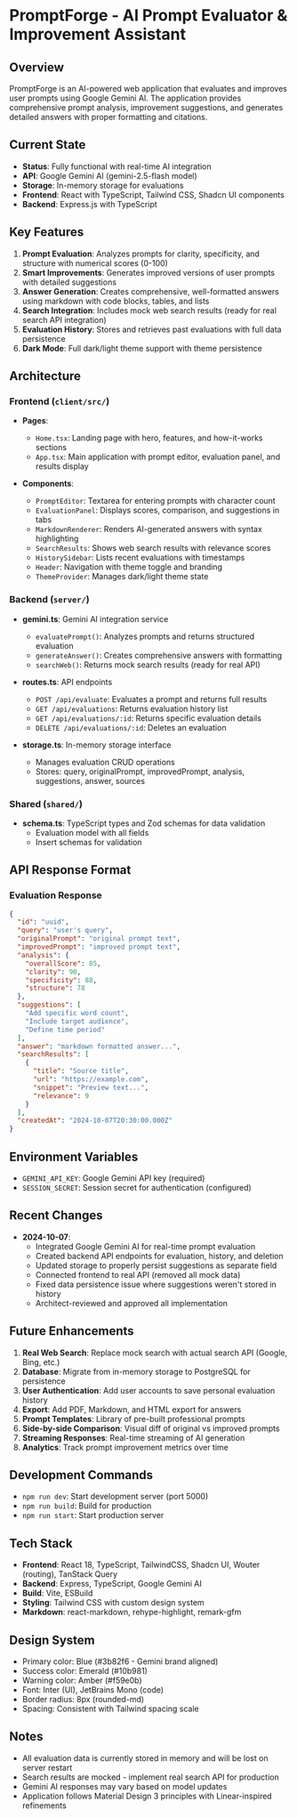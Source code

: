 # PromptForge - AI Prompt Evaluator & Improvement Assistant

## Overview
PromptForge is an AI-powered web application that evaluates and improves user prompts using Google Gemini AI. The application provides comprehensive prompt analysis, improvement suggestions, and generates detailed answers with proper formatting and citations.

## Current State
- **Status**: Fully functional with real-time AI integration
- **API**: Google Gemini AI (gemini-2.5-flash model)
- **Storage**: In-memory storage for evaluations
- **Frontend**: React with TypeScript, Tailwind CSS, Shadcn UI components
- **Backend**: Express.js with TypeScript

## Key Features
1. **Prompt Evaluation**: Analyzes prompts for clarity, specificity, and structure with numerical scores (0-100)
2. **Smart Improvements**: Generates improved versions of user prompts with detailed suggestions
3. **Answer Generation**: Creates comprehensive, well-formatted answers using markdown with code blocks, tables, and lists
4. **Search Integration**: Includes mock web search results (ready for real search API integration)
5. **Evaluation History**: Stores and retrieves past evaluations with full data persistence
6. **Dark Mode**: Full dark/light theme support with theme persistence

## Architecture

### Frontend (`client/src/`)
- **Pages**:
  - `Home.tsx`: Landing page with hero, features, and how-it-works sections
  - `App.tsx`: Main application with prompt editor, evaluation panel, and results display
  
- **Components**:
  - `PromptEditor`: Textarea for entering prompts with character count
  - `EvaluationPanel`: Displays scores, comparison, and suggestions in tabs
  - `MarkdownRenderer`: Renders AI-generated answers with syntax highlighting
  - `SearchResults`: Shows web search results with relevance scores
  - `HistorySidebar`: Lists recent evaluations with timestamps
  - `Header`: Navigation with theme toggle and branding
  - `ThemeProvider`: Manages dark/light theme state

### Backend (`server/`)
- **gemini.ts**: Gemini AI integration service
  - `evaluatePrompt()`: Analyzes prompts and returns structured evaluation
  - `generateAnswer()`: Creates comprehensive answers with formatting
  - `searchWeb()`: Returns mock search results (ready for real API)

- **routes.ts**: API endpoints
  - `POST /api/evaluate`: Evaluates a prompt and returns full results
  - `GET /api/evaluations`: Returns evaluation history list
  - `GET /api/evaluations/:id`: Returns specific evaluation details
  - `DELETE /api/evaluations/:id`: Deletes an evaluation

- **storage.ts**: In-memory storage interface
  - Manages evaluation CRUD operations
  - Stores: query, originalPrompt, improvedPrompt, analysis, suggestions, answer, sources

### Shared (`shared/`)
- **schema.ts**: TypeScript types and Zod schemas for data validation
  - Evaluation model with all fields
  - Insert schemas for validation

## API Response Format

### Evaluation Response
```json
{
  "id": "uuid",
  "query": "user's query",
  "originalPrompt": "original prompt text",
  "improvedPrompt": "improved prompt text",
  "analysis": {
    "overallScore": 85,
    "clarity": 90,
    "specificity": 88,
    "structure": 78
  },
  "suggestions": [
    "Add specific word count",
    "Include target audience",
    "Define time period"
  ],
  "answer": "markdown formatted answer...",
  "searchResults": [
    {
      "title": "Source title",
      "url": "https://example.com",
      "snippet": "Preview text...",
      "relevance": 9
    }
  ],
  "createdAt": "2024-10-07T20:30:00.000Z"
}
```

## Environment Variables
- `GEMINI_API_KEY`: Google Gemini API key (required)
- `SESSION_SECRET`: Session secret for authentication (configured)

## Recent Changes
- **2024-10-07**: 
  - Integrated Google Gemini AI for real-time prompt evaluation
  - Created backend API endpoints for evaluation, history, and deletion
  - Updated storage to properly persist suggestions as separate field
  - Connected frontend to real API (removed all mock data)
  - Fixed data persistence issue where suggestions weren't stored in history
  - Architect-reviewed and approved all implementation

## Future Enhancements
1. **Real Web Search**: Replace mock search with actual search API (Google, Bing, etc.)
2. **Database**: Migrate from in-memory storage to PostgreSQL for persistence
3. **User Authentication**: Add user accounts to save personal evaluation history
4. **Export**: Add PDF, Markdown, and HTML export for answers
5. **Prompt Templates**: Library of pre-built professional prompts
6. **Side-by-side Comparison**: Visual diff of original vs improved prompts
7. **Streaming Responses**: Real-time streaming of AI generation
8. **Analytics**: Track prompt improvement metrics over time

## Development Commands
- `npm run dev`: Start development server (port 5000)
- `npm run build`: Build for production
- `npm run start`: Start production server

## Tech Stack
- **Frontend**: React 18, TypeScript, TailwindCSS, Shadcn UI, Wouter (routing), TanStack Query
- **Backend**: Express, TypeScript, Google Gemini AI
- **Build**: Vite, ESBuild
- **Styling**: Tailwind CSS with custom design system
- **Markdown**: react-markdown, rehype-highlight, remark-gfm

## Design System
- Primary color: Blue (#3b82f6 - Gemini brand aligned)
- Success color: Emerald (#10b981)
- Warning color: Amber (#f59e0b)
- Font: Inter (UI), JetBrains Mono (code)
- Border radius: 8px (rounded-md)
- Spacing: Consistent with Tailwind spacing scale

## Notes
- All evaluation data is currently stored in memory and will be lost on server restart
- Search results are mocked - implement real search API for production
- Gemini AI responses may vary based on model updates
- Application follows Material Design 3 principles with Linear-inspired refinements
